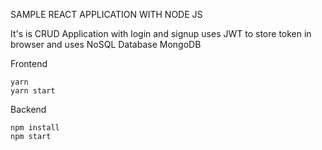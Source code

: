 SAMPLE REACT APPLICATION WITH NODE JS 

It's is CRUD Application 
with login and signup
uses JWT to store token in browser
and uses NoSQL Database MongoDB

Frontend

```
yarn
yarn start
```

Backend

```
npm install
npm start
```
